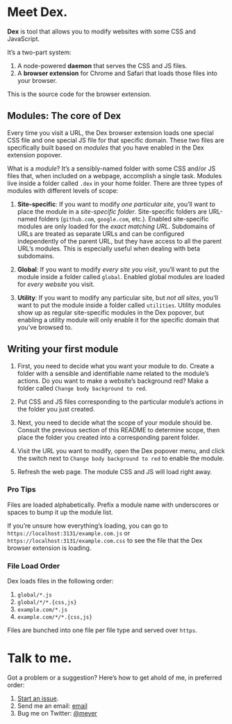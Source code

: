 # Meet Dex.

**Dex** is tool that allows you to modify websites with some CSS and JavaScript.

It’s a two-part system:

1. A node-powered **daemon** that serves the CSS and JS files.
2. A **browser extension** for Chrome and Safari that loads those files into your browser.

This is the source code for the browser extension.

## Modules: The core of Dex

Every time you visit a URL, the Dex browser extension loads one special CSS file and one special JS file for that specific domain. These two files are specifically built based on *modules* that you have enabled in the Dex extension popover.

What is a *module*? It’s a sensibly-named folder with some CSS and/or JS files that, when included on a webpage, accomplish a single task. Modules live inside a folder called `.dex` in your home folder. There are three types of modules with different levels of scope:

1. **Site-specific**: If you want to modify *one particular site*, you’ll want to place the module in a *site-specific folder*. Site-specific folders are URL-named folders (`github.com`, `google.com`, etc.). Enabled site-specific modules are only loaded for the *exact matching URL*. Subdomains of URLs are treated as separate URLs and can be configured independently of the parent URL, but they have access to all the parent URL’s modules. This is especially useful when dealing with beta subdomains.

2. **Global**: If you want to modify *every site you visit*, you’ll want to put the module inside a folder called `global`. Enabled global modules are loaded for *every website* you visit.

3. **Utility**: If you want to modify any particular site, but *not all sites*, you’ll want to put the module inside a folder called `utilities`. Utility modules show up as regular site-specific modules in the Dex popover, but enabling a utility module will only enable it for the specific domain that you’ve browsed to.


## Writing your first module

1. First, you need to decide what you want your module to do. Create a folder with a sensible and identifiable name related to the module’s actions. Do you want to make a website’s background red? Make a folder called `Change body background to red`.

2. Put CSS and JS files corresponding to the particular module’s actions in the folder you just created.

3. Next, you need to decide what the scope of your module should be. Consult the previous section of this README to determine scope, then place the folder you created into a corresponding parent folder.

4. Visit the URL you want to modify, open the Dex popover menu, and click the switch next to `Change body background to red` to enable the module.

5. Refresh the web page. The module CSS and JS will load right away.


### Pro Tips

Files are loaded alphabetically. Prefix a module name with underscores or spaces to bump it up the module list.

If you’re unsure how everything’s loading, you can go to `https://localhost:3131/example.com.js` or `https://localhost:3131/example.com.css` to see the file that the Dex browser extension is loading.


### File Load Order
Dex loads files in the following order:

1. `global/*.js`
2. `global/*/*.{css,js}`
3. `example.com/*.js`
4. `example.com/*/*.{css,js}`

Files are bunched into one file per file type and served over `https`.




# Talk to me.
Got a problem or a suggestion? Here’s how to get ahold of me, in preferred order:

1. [Start an issue][issues].
2. Send me an email: [email][]
999. Bug me on Twitter: [@meyer][]

[@meyer]: http://twitter.com/meyer
[email]: mailto:github+dex@meyer.fm
[issues]: https://github.com/meyer/dex-ext/issues
